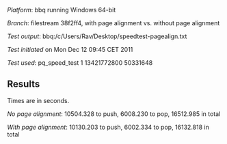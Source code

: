 *Platform*: bbq running Windows 64-bit

*Branch*: filestream 38f2ff4, with page alignment vs. without page alignment

*Test output*: bbq:/c/Users/Rav/Desktop/speedtest-pagealign.txt

*Test initiated* on Mon Dec 12 09:45 CET 2011

*Test used*: pq_speed_test 1 13421772800 50331648

Results
-------

Times are in seconds.

*No page alignment*:
10504.328 to push, 6008.230 to pop, 16512.985 in total

*With page alignment*:
10130.203 to push, 6002.334 to pop, 16132.818 in total
